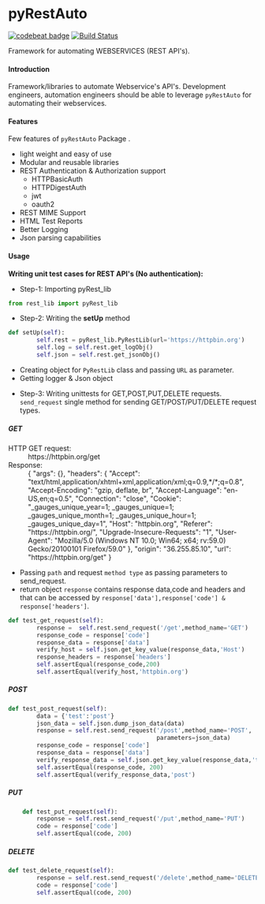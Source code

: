 pyRestAuto
==========
<a href="https://codebeat.co/projects/github-com-qaautomation-in-pyrestauto-master"><img alt="codebeat badge" src="https://codebeat.co/badges/5a1193d5-7a47-4a1d-8a0e-a8cd93dbac34" /></a>
[![Build Status](https://travis-ci.org/qaautomation-in/pyRestAuto.svg?branch=master)](https://travis-ci.org/qaautomation-in/pyRestAuto)

Framework for automating WEBSERVICES (REST API's).

#### Introduction
Framework/libraries to automate Webservice's API's.
Development engineers, automation engineers should be able to leverage
`pyRestAuto` for automating their webservices.

#### Features
Few features of `pyRestAuto` Package .
-   light weight and easy of use
-   Modular and reusable libraries
-   REST Authentication & Authorization support
    - HTTPBasicAuth
    - HTTPDigestAuth
    -   jwt
    -   oauth2
-   REST MIME Support
-   HTML Test Reports
-   Better Logging
-   Json parsing capabilities

#### Usage
**Writing unit test cases for REST API's (No authentication):**

- Step-1: Importing pyRest_lib
```python
from rest_lib import pyRest_lib
```

- Step-2: Writing the **setUp** method
```python
def setUp(self):
        self.rest = pyRest_lib.PyRestLib(url='https://httpbin.org')
        self.log = self.rest.get_logObj()
        self.json = self.rest.get_jsonObj()
 ```
* Creating object for `PyRestLib` class and passing `URL` as parameter.
* Getting logger & Json object

- Step-3: Writing unittests for GET,POST,PUT,DELETE requests.
`send_request` single method for sending GET/POST/PUT/DELETE request types.
##### GET
<dl> <dt> HTTP GET request: </dt>
  <dd> https://httpbin.org/get</dd>
<dt>Response:</dt>
 <dd>{
  "args": {},
  "headers": {
    "Accept": "text/html,application/xhtml+xml,application/xml;q=0.9,*/*;q=0.8",
    "Accept-Encoding": "gzip, deflate, br",
    "Accept-Language": "en-US,en;q=0.5",
    "Connection": "close",
    "Cookie": "_gauges_unique_year=1; _gauges_unique=1; _gauges_unique_month=1; _gauges_unique_hour=1; _gauges_unique_day=1",
    "Host": "httpbin.org",
    "Referer": "https://httpbin.org/",
    "Upgrade-Insecure-Requests": "1",
    "User-Agent": "Mozilla/5.0 (Windows NT 10.0; Win64; x64; rv:59.0) Gecko/20100101 Firefox/59.0"
  },
  "origin": "36.255.85.10",
  "url": "https://httpbin.org/get"
}</dd></dl>

* Passing `path` and request `method type` as passing parameters to send_request.
* return object `response` contains response data,code and headers and that can be accessed by `response['data'],response['code'] & response['headers']`.

```python
def test_get_request(self):
        response =  self.rest.send_request('/get',method_name='GET')
        response_code = response['code']
        response_data = response['data']
        verify_host = self.json.get_key_value(response_data,'Host')
        response_headers = response['headers']
        self.assertEqual(response_code,200)
        self.assertEqual(verify_host,'httpbin.org')
```

##### POST
```python
def test_post_request(self):
        data = {'test':'post'}
        json_data = self.json.dump_json_data(data)
        response = self.rest.send_request('/post',method_name='POST',
                                          parameters=json_data)
        response_code = response['code']
        response_data = response['data']
        verify_response_data = self.json.get_key_value(response_data,'test')
        self.assertEqual(response_code, 200)
        self.assertEqual(verify_response_data,'post')
```
##### PUT
```python
    def test_put_request(self):
        response = self.rest.send_request('/put',method_name='PUT')
        code = response['code']
        self.assertEqual(code, 200)
```
##### DELETE
```python
def test_delete_request(self):
        response = self.rest.send_request('/delete',method_name='DELETE')
        code = response['code']
        self.assertEqual(code, 200)
```

